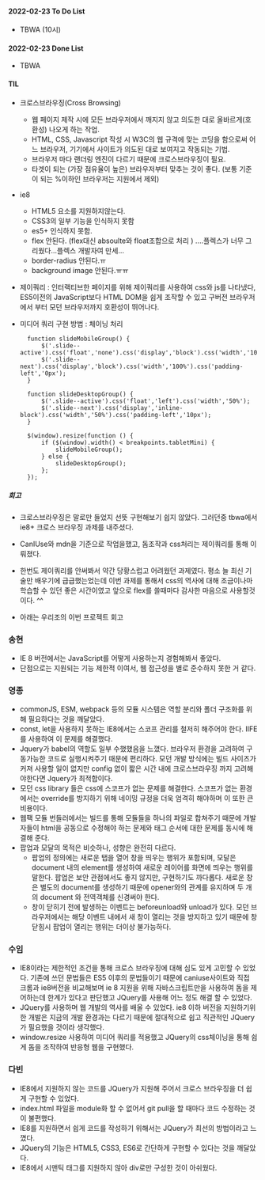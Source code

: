 #### 2022-02-23 To Do List

- TBWA (10시)

#### 2022-02-23 Done List

- TBWA

#### TIL

- 크로스브라우징(Cross Browsing)

  - 웹 페이지 제작 시에 모든 브라우저에서 깨지지 않고 의도한 대로 올바르게(호환성) 나오게 하는 작업.
  - HTML, CSS, Javascript 작성 시 W3C의 웹 규격에 맞는 코딩을 함으로써 어느 브라우저, 기기에서 사이트가 의도된 대로 보여지고 작동되는 기법.
  - 브라우저 마다 랜더링 엔진이 다르기 때문에 크로스브라우징이 필요.
  - 타겟이 되는 (가장 점유율이 높은) 브라우저부터 맞추는 것이 좋다. (보통 기준이 되는 %이하인 브라우저는 지원에서 제외)

- ie8
  - HTML5 요소를 지원하지않는다.
  - CSS3의 일부 기능을 인식하지 못함
  - es5+ 인식하지 못함.
  - flex 안된다. (flex대신 absoulte와 float조합으로 처리 ) ....플렉스가 너무 그리웠다...플렉스 개발자여 만세...
  - border-radius 안된다.ㅠ
  - background image 안된다.ㅠㅠ
- 제이쿼리 : 인터랙티브한 페이지를 위해 제이쿼리를 사용하여 css와 js를 나타냈다, ES5이전의 JavaScript보다 HTML DOM을 쉽게 조작할 수 있고 구버전 브라우저에서 부터 모던 브라우저까지 호환성이 뛰어나다.

- 미디어 쿼리 구현 방법 : 체이닝 처리

        function slideMobileGroup() {
            $('.slide--active').css('float','none').css('display','block').css('width','100%');
            $('.slide--next').css('display','block').css('width','100%').css('padding-left','0px');
        }

        function slideDesktopGroup() {
            $('.slide--active').css('float','left').css('width','50%');
            $('.slide--next').css('display','inline-block').css('width','50%').css('padding-left','10px');
        }

        $(window).resize(function () {
            if ($(window).width() < breakpoints.tabletMini) {
                slideMobileGroup();
            } else {
                slideDesktopGroup();
            };
        });

##### 회고

- 크로스브라우징은 말로만 들었지 선뜻 구현해보기 쉽지 않았다. 그러던중 tbwa에서 ie8+ 크로스 브라우징 과제를 내주셨다.
- CanIUse와 mdn을 기준으로 작업을했고, 돔조작과 css처리는 제이쿼리를 통해 이뤄졌다.
- 한번도 제이쿼리를 안써봐서 약간 당황스럽고 어려웠던 과제였다. 평소 늘 최신 기술만 배우기에 급급했는었는데 이번 과제를 통해서 css의 역사에 대해 조금이나마 학습할 수 있던 좋은 시간이였고 앞으로 flex를 쓸때마다 감사한 마음으로 사용할것이다. ^^

- 아래는 우리조의 이번 프로젝트 회고

### 송현

- IE 8 버전에서는 JavaScript를 어떻게 사용하는지 경험해봐서 좋았다.
- 단점으로는 지원되는 기능 제한적 이여서, 웹 접근성을 별로 준수하지 못한 거 같다.

### 영종

- commonJS, ESM, webpack 등의 모듈 시스템은 역할 분리와 폴더 구조화를 위해 필요하다는 것을 깨달았다.
- const, let을 사용하지 못하는 IE8에서는 스코프 관리를 철저히 해주어야 한다. IIFE를 사용하여 이 문제를 해결했다.
- Jquery가 babel의 역할도 일부 수했했음을 느꼈다. 브라우저 환경을 고려하여 구동가능한 코드로 실행시켜주기 때문에 편리하다. 모던 개발 방식에는 빌드 사이즈가 커져 사용할 일이 없지만 config 없이 짧은 시간 내에 크로스브라우징 까지 고려해야한다면 Jquery가 최적합이다.
- 모던 css library 들은 css에 스코프가 없는 문제를 해결한다. 스코프가 없는 환경에서는 override를 방지하기 위해 네이밍 규정을 더욱 엄격히 해야하며 이 또한 큰 비용이다.
- 웹팩 모듈 번들러에서는 빌드를 통해 모듈들을 하나의 파일로 합쳐주기 때문에 개발자들이 html을 공동으로 수정해야 하는 문제와 태그 순서에 대한 문제를 동시에 해결해 준다.
- 팝업과 모달의 목적은 비슷하나, 성향은 완전히 다르다.
  - 팝업의 정의에는 새로운 탭을 열어 창을 띄우는 행위가 포함되며, 모달은 document 내의 element를 생성하여 새로운 레이어를 화면에 띄우는 행위를 말한다. 팝업은 보안 관점에서도 좋지 않지만, 구현하기도 까다롭다. 새로운 창은 별도의 document를 생성하기 때문에 opener와의 관계를 유지하며 두 개의 document 와 전역객체를 신경써야 한다.
  - 창이 닫히기 전에 발생하는 이벤트는 beforeunload와 unload가 있다. 모던 브라우저에서는 해당 이벤트 내에서 새 창이 열리는 것을 방지하고 있기 때문에 창 닫힘시 팝업이 열리는 행위는 더이상 불가능하다.

### 수임

- IE8이라는 제한적인 조건을 통해 크로스 브라우징에 대해 심도 있게 고민할 수 있었다. 기존에 쓰던 문법들은 ES5 이후의 문법들이기 때문에 caniuse사이트와 직접 크롬과 ie8버전을 비교해보며 ie 8 지원을 위해 자바스크립트만을 사용하여 돔을 제어하는데 한계가 있다고 판단했고 JQuery를 사용해 어느 정도 해결 할 수 있었다.
- JQuery를 사용하며 웹 개발의 역사를 배울 수 있었다. ie8 이하 버전을 지원하기위한 개발은 지금의 개발 환경과는 다르기 때문에 절대적으로 쉽고 직관적인 JQuery가 필요했을 것이라 생각했다.
- window.resize 사용하여 미디어 쿼리를 적용했고 JQuery의 css체이닝을 통해 쉽게 돔을 조작하여 반응형 웹을 구현했다.

### 다빈

- IE8에서 지원하지 않는 코드를 JQuery가 지원해 주어서 크로스 브라우징을 더 쉽게 구현할 수 있었다.
- index.html 파일을 module화 할 수 없어서 git pull을 할 때마다 코드 수정하는 것이 불편했다.
- IE8를 지원하면서 쉽게 코드를 작성하기 위해서는 JQuery가 최선의 방법이라고 느꼈다.
- JQuery의 기능은 HTML5, CSS3, ES6로 간단하게 구현할 수 있다는 것을 깨달았다.
- IE8에서 시맨틱 태그를 지원하지 않아 div로만 구성한 것이 아쉬웠다.
